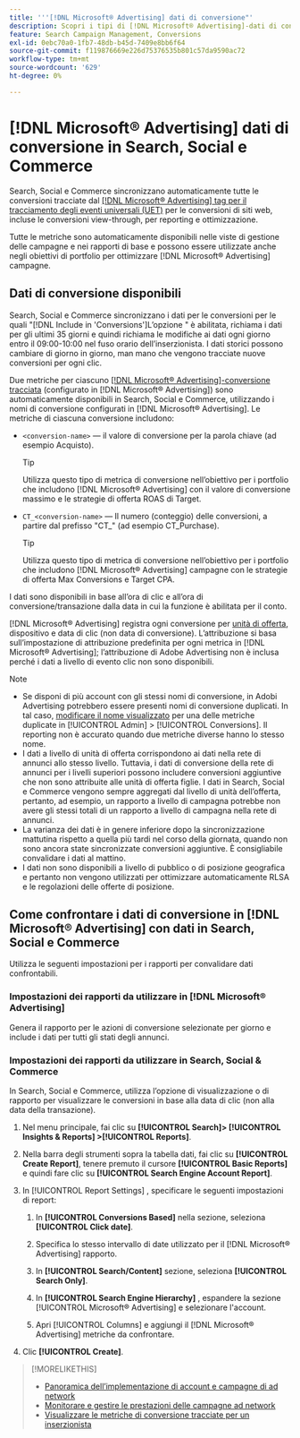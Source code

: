 ```yaml
---
title: '''[!DNL Microsoft® Advertising] dati di conversione"'
description: Scopri i tipi di [!DNL Microsoft® Advertising]-dati di conversione tracciati disponibili in Search, Social e Commerce.
feature: Search Campaign Management, Conversions
exl-id: 0ebc70a0-1fb7-48db-b45d-7409e8bb6f64
source-git-commit: f119876669e226d75376535b801c57da9590ac72
workflow-type: tm+mt
source-wordcount: '629'
ht-degree: 0%

---
```


# [!DNL Microsoft® Advertising] dati di conversione in Search, Social e Commerce

Search, Social e Commerce sincronizzano automaticamente tutte le conversioni tracciate dal [[!DNL Microsoft® Advertising] tag per il tracciamento degli eventi universali (UET)](https://about.ads.microsoft.com/solutions/tools/universal-event-tracking) per le conversioni di siti web, incluse le conversioni view-through, per reporting e ottimizzazione.

Tutte le metriche sono automaticamente disponibili nelle viste di gestione delle campagne e nei rapporti di base e possono essere utilizzate anche negli obiettivi di portfolio per ottimizzare [!DNL Microsoft® Advertising] campagne.

## Dati di conversione disponibili

Search, Social e Commerce sincronizzano i dati per le conversioni per le quali &quot;[!DNL Include in 'Conversions']L’opzione &quot; è abilitata, richiama i dati per gli ultimi 35 giorni e quindi richiama le modifiche ai dati ogni giorno entro il 09:00-10:00 nel fuso orario dell’inserzionista. I dati storici possono cambiare di giorno in giorno, man mano che vengono tracciate nuove conversioni per ogni clic.

Due metriche per ciascuno [[!DNL Microsoft® Advertising]-conversione tracciata](https://help.ads.microsoft.com/apex/index/3/en-us/n5012) (configurato in [!DNL Microsoft® Advertising]) sono automaticamente disponibili in Search, Social e Commerce, utilizzando i nomi di conversione configurati in [!DNL Microsoft® Advertising]. Le metriche di ciascuna conversione includono:

* `<conversion-name>` — il valore di conversione per la parola chiave (ad esempio Acquisto).

  >[!TIP]
  >
  >Utilizza questo tipo di metrica di conversione nell’obiettivo per i portfolio che includono [!DNL Microsoft® Advertising] con il valore di conversione massimo e le strategie di offerta ROAS di Target.

* `CT_<conversion-name>` — Il numero (conteggio) delle conversioni, a partire dal prefisso &quot;CT_&quot; (ad esempio CT_Purchase).

  >[!TIP]
  >
  >Utilizza questo tipo di metrica di conversione nell’obiettivo per i portfolio che includono [!DNL Microsoft® Advertising] campagne con le strategie di offerta Max Conversions e Target CPA.

I dati sono disponibili in base all’ora di clic e all’ora di conversione/transazione dalla data in cui la funzione è abilitata per il conto.

[!DNL Microsoft® Advertising] registra ogni conversione per [unità di offerta](/help/search-social-commerce/glossary.md#a-b), dispositivo e data di clic (non data di conversione). L’attribuzione si basa sull’impostazione di attribuzione predefinita per ogni metrica in [!DNL Microsoft® Advertising]; l’attribuzione di Adobe Advertising non è inclusa perché i dati a livello di evento clic non sono disponibili.

>[!NOTE]
>
>* Se disponi di più account con gli stessi nomi di conversione, in Adobi Advertising potrebbero essere presenti nomi di conversione duplicati. In tal caso, [modificare il nome visualizzato](/help/search-social-commerce/admin/conversion-metrics/conversion-metric-edit-display-name.md) per una delle metriche duplicate in [!UICONTROL Admin] > [!UICONTROL Conversions]. Il reporting non è accurato quando due metriche diverse hanno lo stesso nome.
>* I dati a livello di unità di offerta corrispondono ai dati nella rete di annunci allo stesso livello. Tuttavia, i dati di conversione della rete di annunci per i livelli superiori possono includere conversioni aggiuntive che non sono attribuite alle unità di offerta figlie. I dati in Search, Social e Commerce vengono sempre aggregati dal livello di unità dell’offerta, pertanto, ad esempio, un rapporto a livello di campagna potrebbe non avere gli stessi totali di un rapporto a livello di campagna nella rete di annunci.
>* La varianza dei dati è in genere inferiore dopo la sincronizzazione mattutina rispetto a quella più tardi nel corso della giornata, quando non sono ancora state sincronizzate conversioni aggiuntive. È consigliabile convalidare i dati al mattino.
>* I dati non sono disponibili a livello di pubblico o di posizione geografica e pertanto non vengono utilizzati per ottimizzare automaticamente RLSA e le regolazioni delle offerte di posizione.

## Come confrontare i dati di conversione in [!DNL Microsoft® Advertising] con dati in Search, Social e Commerce

Utilizza le seguenti impostazioni per i rapporti per convalidare dati confrontabili.

### Impostazioni dei rapporti da utilizzare in [!DNL Microsoft® Advertising]

Genera il rapporto per le azioni di conversione selezionate per giorno e include i dati per tutti gli stati degli annunci.

### Impostazioni dei rapporti da utilizzare in Search, Social &amp; Commerce

In Search, Social e Commerce, utilizza l’opzione di visualizzazione o di rapporto per visualizzare le conversioni in base alla data di clic (non alla data della transazione).

1. Nel menu principale, fai clic su **[!UICONTROL Search]> [!UICONTROL Insights & Reports] >[!UICONTROL Reports]**.

1. Nella barra degli strumenti sopra la tabella dati, fai clic su **[!UICONTROL Create Report]**, tenere premuto il cursore **[!UICONTROL Basic Reports]** e quindi fare clic su **[!UICONTROL Search Engine Account Report]**.

1. In [!UICONTROL Report Settings] , specificare le seguenti impostazioni di report:

   1. In **[!UICONTROL Conversions Based]** nella sezione, seleziona **[!UICONTROL Click date]**.

   1. Specifica lo stesso intervallo di date utilizzato per il [!DNL Microsoft® Advertising] rapporto.

   1. In **[!UICONTROL Search/Content]** sezione, seleziona **[!UICONTROL Search Only]**.

   1. In **[!UICONTROL Search Engine Hierarchy]** , espandere la sezione [!UICONTROL Microsoft® Advertising] e selezionare l&#39;account.

   1. Apri [!UICONTROL Columns] e aggiungi il [!DNL Microsoft® Advertising] metriche da confrontare.

1. Clic **[!UICONTROL Create]**.

>[!MORELIKETHIS]
>
>* [Panoramica dell’implementazione di account e campagne di ad network](campaign-implemention-overview.md)
>* [Monitorare e gestire le prestazioni delle campagne ad network](monitor-performance-campaigns.md)
>* [Visualizzare le metriche di conversione tracciate per un inserzionista](/help/search-social-commerce/admin/conversion-metrics/conversion-metric-view-tracked.md)
